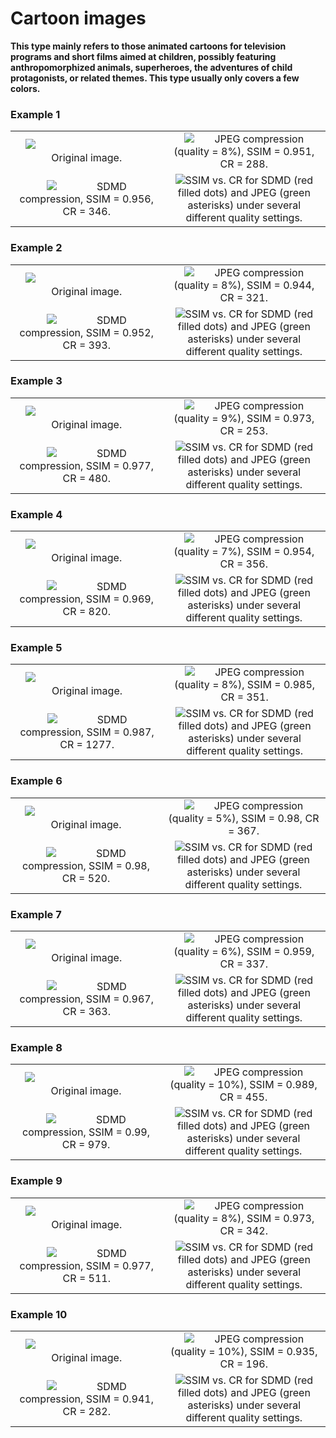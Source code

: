 # Cartoon images

**This type mainly refers to those animated cartoons for television programs and short films aimed at children, possibly featuring anthropomorphized animals, superheroes, the adventures of child protagonists, or related themes. This type usually only covers a few colors.**


### Example 1

<table>
    <tr>
        <td ><center><img src="./ImageTypes/Cartoon/1.jpg"> &emsp;&emsp;&emsp;&emsp;&emsp;&emsp;&emsp;&emsp;&emsp;&emsp;&emsp; Original image. </center></td>
        <td ><center><img src="./ImageTypes/Cartoon/0.951-288.jpg">&emsp;&emsp;JPEG compression (quality = 8%), SSIM = 0.951, CR = 288.</center></td> 
    </tr>
    <tr>
        <td ><center><img src="./ImageTypes/Cartoon/0.956-346">&emsp;&emsp;&emsp;&emsp;SDMD compression, SSIM = 0.956, CR = 346.</center></td>
        <td ><center><img src="./ImageTypes/Cartoon/1.png">SSIM vs. CR for SDMD (red filled dots) and JPEG (green asterisks) under several different quality settings.</center></td>
    </tr>
</table>


### Example 2

<table>
    <tr>
        <td ><center><img src="./ImageTypes/Cartoon/4.jpg"> &emsp;&emsp;&emsp;&emsp;&emsp;&emsp;&emsp;&emsp;&emsp;&emsp;&emsp; Original image. </center></td>
        <td ><center><img src="./ImageTypes/Cartoon/0.944-321.jpg">&emsp;&emsp;JPEG compression (quality = 8%), SSIM = 0.944, CR = 321.</center></td> 
    </tr>
    <tr>
        <td ><center><img src="./ImageTypes/Cartoon/0.952-393">&emsp;&emsp;&emsp;&emsp;SDMD compression, SSIM = 0.952, CR = 393.</center></td>
        <td ><center><img src="./ImageTypes/Cartoon/4.png">SSIM vs. CR for SDMD (red filled dots) and JPEG (green asterisks) under several different quality settings.</center></td>
    </tr>
</table>


### Example 3

<table>
    <tr>
        <td ><center><img src="./ImageTypes/Cartoon/3.jpg"> &emsp;&emsp;&emsp;&emsp;&emsp;&emsp;&emsp;&emsp;&emsp;&emsp;&emsp; Original image. </center></td>
        <td ><center><img src="./ImageTypes/Cartoon/0.973-253.jpg">&emsp;&emsp;JPEG compression (quality = 9%), SSIM = 0.973, CR = 253.</center></td> 
    </tr>
    <tr>
        <td ><center><img src="./ImageTypes/Cartoon/0.977-480">&emsp;&emsp;&emsp;&emsp;SDMD compression, SSIM = 0.977, CR = 480.</center></td>
        <td ><center><img src="./ImageTypes/Cartoon/3.png">SSIM vs. CR for SDMD (red filled dots) and JPEG (green asterisks) under several different quality settings.</center></td>
    </tr>
</table>



### Example 4

<table>
    <tr>
        <td ><center><img src="./ImageTypes/Cartoon/9.jpg"> &emsp;&emsp;&emsp;&emsp;&emsp;&emsp;&emsp;&emsp;&emsp;&emsp;&emsp; Original image. </center></td>
        <td ><center><img src="./ImageTypes/Cartoon/0.954-356.jpg">&emsp;&emsp;JPEG compression (quality = 7%), SSIM = 0.954, CR = 356.</center></td> 
    </tr>
    <tr>
        <td ><center><img src="./ImageTypes/Cartoon/0.969-820">&emsp;&emsp;&emsp;&emsp;SDMD compression, SSIM = 0.969, CR = 820.</center></td>
        <td ><center><img src="./ImageTypes/Cartoon/9.png">SSIM vs. CR for SDMD (red filled dots) and JPEG (green asterisks) under several different quality settings.</center></td>
    </tr>
</table>


### Example 5

<table>
    <tr>
        <td ><center><img src="./ImageTypes/Cartoon/2.jpg"> &emsp;&emsp;&emsp;&emsp;&emsp;&emsp;&emsp;&emsp;&emsp;&emsp;&emsp; Original image. </center></td>
        <td ><center><img src="./ImageTypes/Cartoon/0.985-351.jpg">&emsp;&emsp;JPEG compression (quality = 8%), SSIM = 0.985, CR = 351.</center></td> 
    </tr>
    <tr>
        <td ><center><img src="./ImageTypes/Cartoon/0.987-1277">&emsp;&emsp;&emsp;&emsp;SDMD compression, SSIM = 0.987, CR = 1277.</center></td>
        <td ><center><img src="./ImageTypes/Cartoon/2.png">SSIM vs. CR for SDMD (red filled dots) and JPEG (green asterisks) under several different quality settings.</center></td>
    </tr>
</table>


### Example 6

<table>
    <tr>
        <td ><center><img src="./ImageTypes/Cartoon/5.jpg"> &emsp;&emsp;&emsp;&emsp;&emsp;&emsp;&emsp;&emsp;&emsp;&emsp;&emsp; Original image. </center></td>
        <td ><center><img src="./ImageTypes/Cartoon/0.980-367.jpg">&emsp;&emsp;JPEG compression (quality = 5%), SSIM = 0.98, CR = 367.</center></td> 
    </tr>
    <tr>
        <td ><center><img src="./ImageTypes/Cartoon/0.980-520">&emsp;&emsp;&emsp;&emsp;SDMD compression, SSIM = 0.98, CR = 520.</center></td>
        <td ><center><img src="./ImageTypes/Cartoon/5.png">SSIM vs. CR for SDMD (red filled dots) and JPEG (green asterisks) under several different quality settings.</center></td>
    </tr>
</table>


### Example 7

<table>
    <tr>
        <td ><center><img src="./ImageTypes/Cartoon/6.jpg"> &emsp;&emsp;&emsp;&emsp;&emsp;&emsp;&emsp;&emsp;&emsp;&emsp;&emsp; Original image. </center></td>
        <td ><center><img src="./ImageTypes/Cartoon/0.959-337.jpg">&emsp;&emsp;JPEG compression (quality = 6%), SSIM = 0.959, CR = 337.</center></td> 
    </tr>
    <tr>
        <td ><center><img src="./ImageTypes/Cartoon/0.967-363">&emsp;&emsp;&emsp;&emsp;SDMD compression, SSIM = 0.967, CR = 363.</center></td>
        <td ><center><img src="./ImageTypes/Cartoon/6.png">SSIM vs. CR for SDMD (red filled dots) and JPEG (green asterisks) under several different quality settings.</center></td>
    </tr>
</table>


### Example 8

<table>
    <tr>
        <td ><center><img src="./ImageTypes/Cartoon/7.jpg"> &emsp;&emsp;&emsp;&emsp;&emsp;&emsp;&emsp;&emsp;&emsp;&emsp;&emsp; Original image. </center></td>
        <td ><center><img src="./ImageTypes/Cartoon/0.989-455.jpg">&emsp;&emsp;JPEG compression (quality = 10%), SSIM = 0.989, CR = 455.</center></td> 
    </tr>
    <tr>
        <td ><center><img src="./ImageTypes/Cartoon/0.99-979">&emsp;&emsp;&emsp;&emsp;SDMD compression, SSIM = 0.99, CR = 979.</center></td>
        <td ><center><img src="./ImageTypes/Cartoon/7.png">SSIM vs. CR for SDMD (red filled dots) and JPEG (green asterisks) under several different quality settings.</center></td>
    </tr>
</table>


### Example 9

<table>
    <tr>
        <td ><center><img src="./ImageTypes/Cartoon/8.jpg"> &emsp;&emsp;&emsp;&emsp;&emsp;&emsp;&emsp;&emsp;&emsp;&emsp;&emsp; Original image. </center></td>
        <td ><center><img src="./ImageTypes/Cartoon/0.973-342.jpg">&emsp;&emsp;JPEG compression (quality = 8%), SSIM = 0.973, CR = 342.</center></td> 
    </tr>
    <tr>
        <td ><center><img src="./ImageTypes/Cartoon/0.977-511">&emsp;&emsp;&emsp;&emsp;SDMD compression, SSIM = 0.977, CR = 511.</center></td>
        <td ><center><img src="./ImageTypes/Cartoon/8.png">SSIM vs. CR for SDMD (red filled dots) and JPEG (green asterisks) under several different quality settings.</center></td>
    </tr>
</table>

### Example 10

<table>
    <tr>
        <td ><center><img src="./ImageTypes/Cartoon/10.jpg"> &emsp;&emsp;&emsp;&emsp;&emsp;&emsp;&emsp;&emsp;&emsp;&emsp;&emsp; Original image. </center></td>
        <td ><center><img src="./ImageTypes/Cartoon/0.935-196.jpg">&emsp;&emsp;JPEG compression (quality = 10%), SSIM = 0.935, CR = 196.</center></td> 
    </tr>
    <tr>
        <td ><center><img src="./ImageTypes/Cartoon/0.941-282">&emsp;&emsp;&emsp;&emsp;SDMD compression, SSIM = 0.941, CR = 282.</center></td>
        <td ><center><img src="./ImageTypes/Cartoon/10.png">SSIM vs. CR for SDMD (red filled dots) and JPEG (green asterisks) under several different quality settings.</center></td>
    </tr>
</table>
